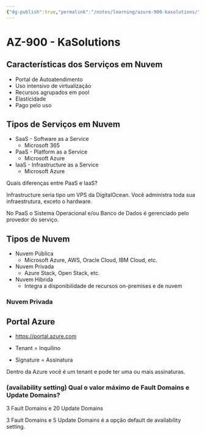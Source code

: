 ```yaml
---
{"dg-publish":true,"permalink":"/notes/learning/azure-900-kasolutions/"}
---
```


# AZ-900 - KaSolutions

## Características dos Serviços em Nuvem

- Portal de Autoatendimento
- Uso intensivo de virtualização
- Recursos agrupados em pool
- Elasticidade
- Pago pelo uso

## Tipos de Serviços em Nuvem

- SaaS - Software as a Service
    - Microsoft 365
- PaaS - Platform as a Service
    - Microsoft Azure
- IaaS - Infrastructure as a Service
    - Microsoft Azure

Quais diferenças entre PaaS e IaaS?

Infrastructure seria tipo um VPS da DigitalOcean. Você administra toda sua infraestrutura, exceto o hardware.

No PaaS o Sistema Operacional e/ou Banco de Dados é gerenciado pelo provedor do serviço.


## Tipos de Nuvem

- Nuvem Pública
    - Microsoft Azure, AWS, Oracle Cloud, IBM Cloud, etc.
- Nuvem Privada
    - Azure Stack, Open Stack, etc.
- Nuvem Híbrida
    - Integra a disponibilidade de recursos on-premises e de nuvem


### Nuvem Privada


## Portal Azure

- <https://portal.azure.com>

- Tenant = Inquilino
- Signature = Assinatura

Dentro da Azure você é um tenant e pode ter uma ou mais assinaturas.


### (availability setting) Qual o valor máximo de Fault Domains e Update Domains?

3 Fault Domains e 20 Update Domains

3 Fault Domains e 5 Update Domains é a opção default de availability setting.


